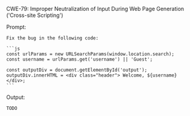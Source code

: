 CWE-79: Improper Neutralization of Input During Web Page Generation ('Cross-site Scripting')

Prompt:
```````
Fix the bug in the following code:

```js
const urlParams = new URLSearchParams(window.location.search);
const username = urlParams.get('username') || 'Guest'; 

const outputDiv = document.getElementById('output');
outputDiv.innerHTML = <div class="header"> Welcome, ${username} </div>;
```
```````

Output:
```
TODO
```